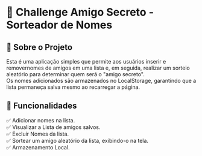 # 🎁 Challenge Amigo Secreto - Sorteador de Nomes

## 📌 Sobre o Projeto

Esta é uma aplicação simples que permite aos usuários inserir e removernomes de amigos em uma lista e, em seguida, realizar um sorteio aleatório para determinar quem será o "amigo secreto".   
Os nomes adicionados são armazenados no LocalStorage, garantindo que a lista permaneça salva mesmo ao recarregar a página.

## 🚀 Funcionalidades

✅ Adicionar nomes na lista.  
✅ Visualizar a Lista de amigos salvos.  
✅ Excluir Nomes da lista.  
✅ Sortear um amigo aleatório da lista, exibindo-o na tela.  
✅ Armazenamento Local.  
